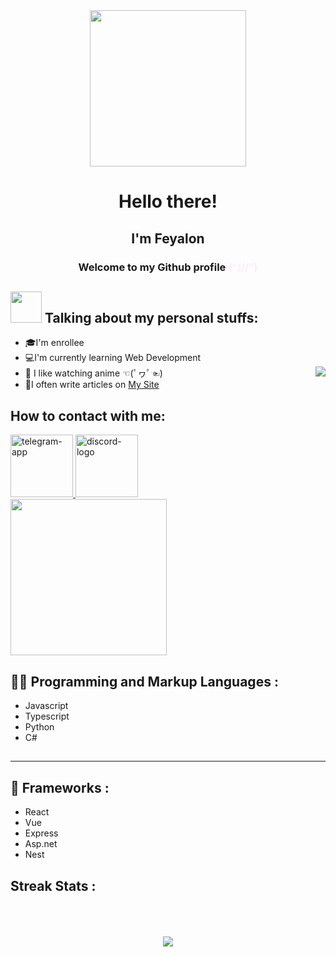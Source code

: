 <div class="Welcomeblock" align="center">
      <div id="header" align="center">
        <img
          src="https://media3.giphy.com/media/N3NGMfgLLviTymncX1/giphy.gif?cid=ecf05e47d32xz99pv9zd4b2wkb3neyrz2sd7wdmgsqk4pimm&ep=v1_gifs_search&rid=giphy.gif&ct=g"
          width="250"
        />
      </div>
      <h1>Hello there!</h1>
      <h2>I'm Feyalon</h2>
      <h3>
        Welcome to my Github profile
        <span style="color: rgb(255, 235, 255)">(^///^)</span>
      </h3>
    </div>
    <h2><img src="https://media4.giphy.com/media/bjE9JbNSckM0w/giphy.gif?cid=ecf05e47vjo4lc7s4k4rgl66l4phgym4f9vttxpb48kwrrcb&ep=v1_stickers_search&rid=giphy.gif&ct=s" width="50" /> Talking about my personal stuffs:</h2>
    <ul>
      <li>🎓I'm enrollee</li>
      <li>💻I'm currently learning Web Development</li>
      <img align="right" sizes="200px" src="https://media1.giphy.com/media/3VLajsSQMEMxvQQv8N/giphy.gif?cid=ecf05e47j1h2od3zqauvc1vxd72j9tf4s9676itkvjbaouqv&ep=v1_gifs_search&rid=giphy.gif&ct=g" />
      <li>🗾 I like watching anime ☜(ﾟヮﾟ☜)</li>
      <li>
        📝I often write articles on
        <a target="_blank" href="https://feyalonbl.vercel.app/">My Site</a>
        <br />
      </li>
    </ul>
    </div>
    <h2></h2>
    <h2>How to contact with me: </h2>
    <div>
      <a href="https://t.me/FeyaLon">
        <img width="100" height="100" src="https://img.icons8.com/clouds/100/telegram-app.png" alt="telegram-app"/>
      </a>
      <a href="https://discord.com/users/1003349767323123893/">
        <img width="100" height="100" src="https://img.icons8.com/clouds/100/discord-logo.png" alt="discord-logo"/>
      </a>
    </div>
    <div>
        <div>
            <img src="https://media2.giphy.com/media/unxCGmTuBvwo2djRLA/giphy.gif?  cid=ecf05e472w1dszzzxl98mqab07z0k256l669hmwb9yhk6wzo&ep=v1_gifs_search&rid=giphy.gif&ct=g" alt="" width="250">
        </div>
      <h2>👨‍💻 Programming and Markup Languages :</h2>
      <ul>
        <li>Javascript</li>
        <li>Typescript</li>
        <li>Python</li>
        <li>C#</li>
      </ul>
      <h2></h2>
      <hr />
      <h2>🧰 Frameworks :</h2>
      <ul>
        <li>React</li>
        <li>Vue</li>
        <li>Express</li>
        <li>Asp.net</li>
        <li>Nest</li>
      </ul>
      <h2></h2>
    </div>
    <h2>Streak Stats :</h2>
      <div>
        <img
          src="https://github-readme-streak-stats.herokuapp.com/?user=feyalon"
          alt=""
        />
      </div>
      <br />
      <div>
        <img src="https://media2.giphy.com/media/13FrpeVH09Zrb2/giphy.gif?cid=ecf05e47plb6mw5orx3s5pzwkp61dc0mcfp9jfgevgy73xsm&ep=v1_gifs_search&rid=giphy.gif&ct=g" sizes="200" alt="">
      </div>
      <br>
      <div>
        <img
          src="https://github-readme-stats.vercel.app/api/top-langs/?username=feyalon"
          alt=""
        />
      </div>
      <br />
      <div align="center">
            <img src="https://media4.giphy.com/media/7zJgqvSbjBH2M/giphy.gif?cid=ecf05e47j0ojt4unjl6jltyfauklly2ij4owro4axvycum9t&ep=v1_stickers_search&rid=giphy.gif&ct=s" />
      </div>
